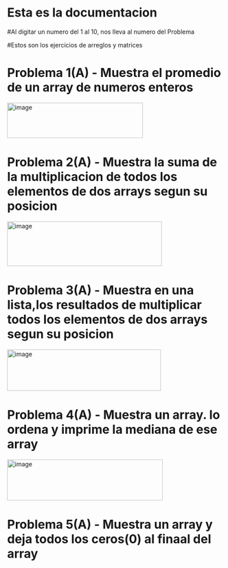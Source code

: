# Esta es la documentacion


#Al digitar un numero del 1 al 10, nos lleva al numero del Problema

#Estos son los ejercicios de arreglos y matrices

# Problema 1(A) - Muestra el promedio de un array de numeros enteros
<img width="316" height="82" alt="image" src="https://github.com/user-attachments/assets/7d019937-a76b-4def-a26b-e31116d3439a" />

# Problema 2(A) - Muestra la suma de la multiplicacion de todos los elementos de dos arrays segun su posicion
<img width="360" height="104" alt="image" src="https://github.com/user-attachments/assets/0057cf73-4f90-4cff-bcdb-807c0b8fe742" />

# Problema 3(A) - Muestra en una lista,los resultados de multiplicar todos los elementos de dos arrays segun su posicion 
<img width="358" height="96" alt="image" src="https://github.com/user-attachments/assets/63d22945-1f41-4b44-bdec-577fa1e6d2b9" />

# Problema 4(A) - Muestra un array. lo ordena y imprime la mediana de ese array
<img width="362" height="95" alt="image" src="https://github.com/user-attachments/assets/29ff125d-0e18-48c6-b8f6-8d37c4352242" />

# Problema 5(A) - Muestra un array y deja todos los ceros(0) al finaal del array





